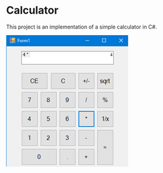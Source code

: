# Calculator
This project is an implementation of a simple calculator in C#.

![](images/Calculator.png)
